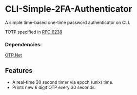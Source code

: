 # CLI-Simple-2FA-Authenticator
A simple time-based one-time password authenticator on CLI.

TOTP specified in [RFC 6238](https://datatracker.ietf.org/doc/html/rfc6238/)

### Dependencies:
 [OTP.Net](https://github.com/kspearrin/Otp.NET)

## Features
- A real-time 30 second timer via epoch (unix) time.
- Prints new 6 digit OTP every 30 seconds.
